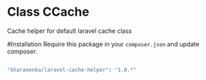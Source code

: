 # Class CCache
 
 Cache helper for default laravel cache class
 
#Installation
Require this package in your `composer.json` and update composer.
 
```php

"kharanenka/laravel-cache-helper": "1.0.*"

```